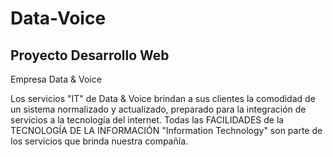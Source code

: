 # Data-Voice
## Proyecto Desarrollo Web ##

Empresa Data & Voice

Los servicios "IT" de Data & Voice brindan a sus clientes la comodidad de un sistema normalizado y actualizado, preparado para la integración de servicios a la tecnología del internet. Todas las FACILIDADES de la TECNOLOGÍA DE LA INFORMACIÓN "Information Technology" son parte de los servicios que brinda nuestra compañía. 
